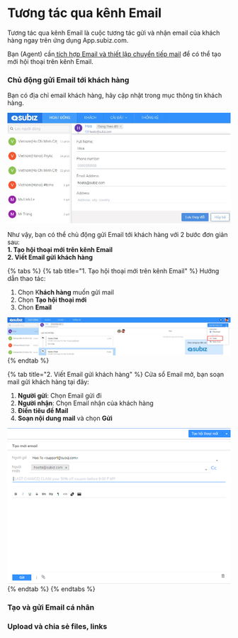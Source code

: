 # Tương tác qua kênh Email

Tương tác qua kênh Email là cuộc tương tác gửi và nhận email của khách hàng ngay trên ứng dụng App.subiz.com.

Bạn \(Agent\) cần[ tích hợp Email và thiết lập chuyển tiếp mail](https://docv4.subiz.com/thiet-lap-chuyen-tiep-email/) để có thể tạo mới hội thoại trên kênh Email.

### Chủ động gửi Email tới khách hàng

Bạn có địa chỉ email khách hàng, hãy cập nhật trong mục thông tin khách hàng.

![L&#x1B0;u &#x111;&#x1ECB;a ch&#x1EC9; Email kh&#xE1;ch h&#xE0;ng](../../.gitbook/assets/cap-nhat-mail.jpg)

Như vậy, bạn có thể chủ động gửi Email tới khách hàng với 2 bước đơn giản sau:  
**1. Tạo hội thoại mới trên kênh Email  
2. Viết Email gửi khách hàng**

{% tabs %}
{% tab title="1. Tạo hội thoại mới trên kênh Email" %}
Hướng dẫn thao tác:

1. Chọn K**hách hàng** muốn gửi mail
2. Chọn **Tạo hội thoại mới**
3. Chon **Email** 

![](../../.gitbook/assets/tao-hoi-thoai-email.jpg)
{% endtab %}

{% tab title="2. Viết Email gửi khách hàng" %}
Cửa sổ Email mở, bạn soạn mail gửi khách hàng tại đây:

1. **Người gửi**: Chọn Email gửi đi 
2. **Người nhận**: Chọn Email nhận của khách hàng 
3. **Điền tiêu đề Mail**
4. **Soạn nội dung mail** và chọn **Gửi**

![](../../.gitbook/assets/image%20%287%29.png)
{% endtab %}
{% endtabs %}





###  Tạo và gửi Email cá nhân

###  Upload và chia sẻ files, links





## 














